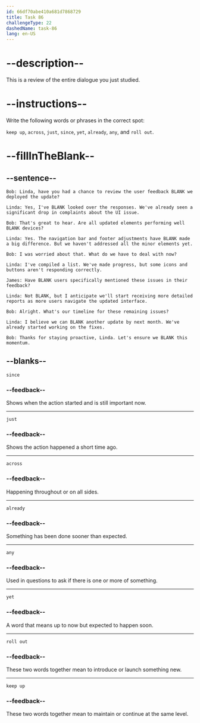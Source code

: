 ```yaml
---
id: 66df70abe410a681d7868729
title: Task 86
challengeType: 22
dashedName: task-86
lang: en-US
---
```


<!-- REVIEW -->

# --description--

This is a review of the entire dialogue you just studied.

# --instructions--

Write the following words or phrases in the correct spot:

`keep up`, `across`, `just`, `since`, `yet`, `already`, `any`, and `roll out`.

# --fillInTheBlank--

## --sentence--

`Bob: Linda, have you had a chance to review the user feedback BLANK we deployed the update?`

`Linda: Yes, I've BLANK looked over the responses. We've already seen a significant drop in complaints about the UI issue.`

`Bob: That's great to hear. Are all updated elements performing well BLANK devices?`

`Linda: Yes. The navigation bar and footer adjustments have BLANK made a big difference. But we haven't addressed all the minor elements yet.`

`Bob: I was worried about that. What do we have to deal with now?`

`Linda: I've compiled a list. We've made progress, but some icons and buttons aren't responding correctly.`

`James: Have BLANK users specifically mentioned these issues in their feedback?`

`Linda: Not BLANK, but I anticipate we'll start receiving more detailed reports as more users navigate the updated interface.`

`Bob: Alright. What's our timeline for these remaining issues?`

`Linda: I believe we can BLANK another update by next month. We've already started working on the fixes.`

`Bob: Thanks for staying proactive, Linda. Let's ensure we BLANK this momentum.`

## --blanks--

`since`

### --feedback--

Shows when the action started and is still important now.

---

`just`

### --feedback--

Shows the action happened a short time ago.

---

`across`

### --feedback--

Happening throughout or on all sides.

---

`already`

### --feedback--

Something has been done sooner than expected.

---

`any`

### --feedback--

Used in questions to ask if there is one or more of something.

---

`yet`

### --feedback--

A word that means up to now but expected to happen soon.

---

`roll out`

### --feedback--

These two words together mean to introduce or launch something new.

---

`keep up`

### --feedback--

These two words together mean to maintain or continue at the same level.
